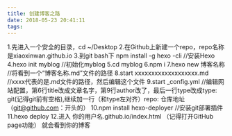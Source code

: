 ```yaml
---
title: 创建博客之路
date: 2018-05-23 20:41:11
tags:
---
```


1.先进入一个安全的目录，cd ~/Desktop
2.在Github上新建一个repo，repo名称是xiaoxinwan.github.io
3.到git bash下
   npm install -g hexo -cli //安装Hexo
4.hexo init myblog //初始化myblog
5.cd myblog
6.npm i
7.hexo new 博客名称 //将看到一个“博客名称.md”文件的路径
8.start xxxxxxxxxxxxxxxxxxx.md //xxxx代表的是.md文件的路径，然后编辑这个文件
9.start _config.yml //编辑网站配置，第6行title改成文章名字，第9行author改了，最后一行type改成type: git(记得git前有空格),继续加一行（和type左对齐）repo: 仓库地址（git@github.com：开头的）
10.npm install hexo-deployer //安装git部署插件
11.hexo deploy
12.进入 你的用户名.github.io/index.html （记得打开GitHub page功能） 就会看到你的博客

